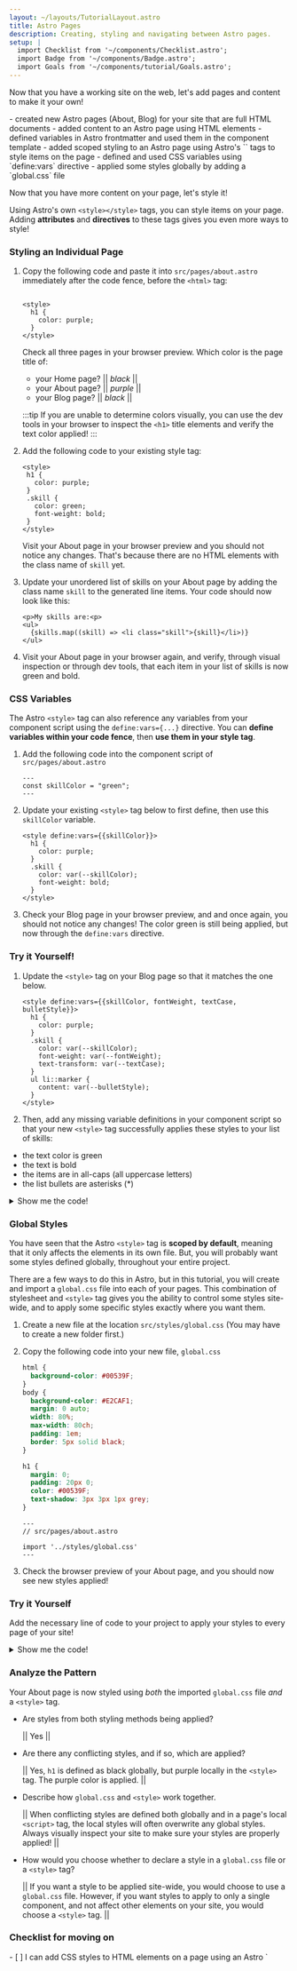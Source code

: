 ```yaml
---
layout: ~/layouts/TutorialLayout.astro
title: Astro Pages
description: Creating, styling and navigating between Astro pages.
setup: |
  import Checklist from '~/components/Checklist.astro';
  import Badge from '~/components/Badge.astro';
  import Goals from '~/components/tutorial/Goals.astro';
---
```

Now that you have a working site on the web, let's add pages and content to make it your own!

<Goals>
  - created new Astro pages (About, Blog) for your site that are full HTML documents
  - added content to an Astro page using HTML elements
  - defined variables in Astro frontmatter and used them in the component template
  - added scoped styling to an Astro page using Astro's `<style>` tags
</Goals>

In this section, you will add new pages and content to your Astro website using your code editor in your workspace, either locally on your computer, or in your online cloud workspace.

Before writing any code, you will open your code editor and use its terminal to run Astro in **dev (development) mode** so that can preview your changes while you work. 

Using the **continuous integration/deployment** system you have set up with GitHub and Netlify in the previous unit, any updates you **commit and push** (save) to your project's online repository at GitHub will be automatically discovered by Netlify and re-published to the web.

You will learn about the **two sections of a `.astro` file** and how they work together to create the content for a **single page** on your website. Want to make a new page? You'll add a new `.astro` file to your project!

| `.astro` Section     | Language used                                  | contents                       |
|----------------------|------------------------------------------------|--------------------------------|
| Script (frontmatter) | JavaScript/TypeScript                          | imports, variables, functions… |
| Template (body)      | Astro (HTML with additional JSX-like features) | HTML elements, components      |

[.astro file example image, annotated]

### Test your knowledge

You want to add a new page to your website. Number the following steps in the correct order to explain how this happens:

|| &nbsp &nbsp 4 &nbsp &nbsp || Netlify will re-build my website including any updates, and deploy it at my URL.

|| &nbsp &nbsp 2 &nbsp &nbsp || I will create a new `.astro` file using my code editor.

|| &nbsp &nbsp 1 &nbsp &nbsp || I open my project in my code editor and run Astro in dev mode to see a live preview of my changes.

|| &nbsp &nbsp 3 &nbsp &nbsp || I will commit and push my changes to my repository stored on GitHub.


### Checklist for moving on

<Checklist key="pages">
- [ ] I am ready to make some new pages for my Astro website!
</Checklist>

---

## Creating new pages

<Goals>
  - added two new pages to your website by creating two new `.astro` files
  - added navigation links to access each page of your site from all pages
  - committed your changes to GitHub
  - deployed a new version of your website at your `.netlify.app` web address
</Goals>

Now that you know what has to happen to create a new page on your website, let's do it!

### Create a new `.astro` file

1. In the files pane of your code editor, navigate to the filepath `src/pages/` where you will see the existing file `index.astro`

2. In that same folder, create a new file named `about.astro`.

3. Copy, or retype the contents of `index.astro` into your new `about.astro` file.

    :::note
    Your editor might show a solid white circle on the tab label for this file. This means that the file is not yet saved. Under the File menu, enable "Auto Save" and you should no longer need to save any files manually.
    :::

4. Add `/about` to your website preview's URL and check that you can see a page load there. 

    🖥️ `https://localhost:3000/about`

    🌐 e.g. `https://sdkelkk--github--3000.localwebcontainer.io/about` or `https://dfewi.sse.codesandbox.io/about`)

Right now, your "About" page should look exactly the same as the first page, but we're going to change that!

### Edit your page

Edit the HTML content to make this page about you!

The content you can see on your about page is determined by the HTML elements rendered **between `<body></body>`**. For the rest of this section of this tutorial, all HTML will be written between these `<body></body>` tags. You will leave the other code untouched.

To change or add more content, add more HTML element tags containing content. You can copy and paste the HTML code below between the existing `<body></body>` tags, or create your own!

```astro title="src/pages/about.astro"
<!-- <body> -->
  <h1>About Me</h1>
  <h2>... and my new Astro site!</h2>

  <p>I am working through Astro's introductory tutorial. This is the second page on my website, and it's the first one I built myself!</p>

  <p>This site will update as I complete more of the tutorial, so keep checking back and see how my journey is going!</p>
<!-- </body> -->
```

Now, visit your `/about` page in your browser tab again, and you should see your updated content!

### Add Navigation Links

To make it easier to preview all your pages, add HTML page navigation links at the top of both of your pages (`index.astro` and `about.astro`):

```astro title="src/pages/about.astro" ins={1-2}
<a href="/">Home</a>
<a href="/about/">About</a>

<h1>About Me</h1>
<h2>... and my new Astro site!</h2>
```

Visit your site preview in your browser (at `localhost:3000` if you are developing locally) and check that you can click these links to move back and forth etween pages.

:::note
Astro uses standard HTML `<a>` elements to navigate between routes. There is no `<Link>` component.
:::

### Try It Yourself!

Can you add a third page `blog.astro` to your site, following the [same steps as above](#create-a-new-astro-file)? Try it now!

(Don't forget to add a third navigation link to every page!)

<details>
<summary>Show me the steps.</summary>
1. Create a new file at `src/pages/blog.astro`.
2. Copy the entire contents of `index.astro` and paste them into `blog.astro`.
3. [Add a third navigation link](#add-navigation-links) to the top of every page:

```astro title="src/pages/blog.astro" ins={3}
 <a href="/">Home</a>
 <a href="/about/">About</a>
 <a href="/blog/">Blog</a>
```
</details>

You should now have a website with three pages that all link to each other. Let's add some content to the Blog page.

Update the page content (under your navigation links) at `blog.astro` with:
```astro
<!-- src/pages/blog.astro -->
<h1>My Astro Learning Blog</h1>
<p>This is where I will post about my journey learning Astro.</p>
```

Preview your entire site by visiting all three pages in your browser preview and check that:
- every page correctly links to all three pages
- your two new pages each have their own descriptive title 
- your two new pages each have their own paragraph text

Now, you have a three-page website!

### Publish your changes to the web
When you are happy with the way your preview looks, and you want to publish your changes to your live website, you will **commit** your changes to your online repository at GitHub. 

1. See a list of any files that have changed since your last commit to GitHub. 

    - Go to the **Source Control tab** in VS Code (or the GitHub tab in CodeSandbox)


    - You should see `index.astro`, `about.astro` and `blog.astro` listed as files that have changed.

2. Enter a commit message (e.g. "Added two new pages - about and blog") in the text box, and press `CTRL+Enter` to commit the change to your current workspace.
3. Click the button to "Sync Changes" to GitHub.
4. After waiting a few minutes, visit your Netilify URL to verify that your changes are published live.

:::tip[commit and deploy regularly]
Follow these steps every time you stop working! Your changes will be updated in your GitHub repository, and your Netlify website will be rebuilt and republished.
:::

### Test your knowledge

Fill in the blanks with: ~~ **HTML** ~~ **`<body></body>`** ~~  **`src/pages/`** ~~ **copying and pasting** ~~

To make a new page I need to first create a new `.astro` file in the || **`src/pages/`** || folder. Then, I need to make sure that file contains a full || **HTML** || document so that the web browser can display its content properly. 

If I am unsure what to write, can always start by || **copying and pasting** || the entire contents of an existing file, then editing content between the || **`<body></body>`** || tags to give my new page its own page content.


### Checklist for moving on

<Checklist key="script">
- [ ] I can open my project and run the dev server to start working on it.
- [ ] I can create a new page for my website, and link to it from an existing page.
- [ ] I can commit my changes back to GitHub, and verify that my live website at Netlify has updated.
</Checklist>

### Resources

- [File-based Routing in Astro](/en/core-concepts/astro-pages/#file-based-routing)

- [Astro page HTML](/en/core-concepts/astro-pages/#page-html)

---

## Writing dynamic HTML

Now that you have a multi-page website with HTML content, let's add some **Astro Script**!

<Goals>
  - defined variables in your `about.astro` file's script and then used them in its HTML template
  - rendered a combination of static and dynamic content on your About page
  - used values defined in script to conditionally render HTML elements on your About page
</Goals>

Any HTML file is valid Astro language. You can write any text inside HTML elements and Astro will render that **static** (unchanging) content to the page. But, you can do more with Astro than just regular HTML!

You will use the top part of your `.astro` file, the component script, to add **dynamic** content to your page. This is content that depends on and is determined by **values defined elsewhere**, not static text typed directly into your element.


### Define and use a variable

Open `about.astro` which should look like this:

```astro
// src/pages/about.astro
---

---
<html lang="en">
    <head>
        <meta charset ="utf-8" />
        <meta name="viewport" content="width=device-width" />
        <title>Astro</title>
    </head>
    <body>
        <a href="/">Home</blog>
        <a href="/about/">About</blog>
        <a href="/blog/">Blog</blog>
        <h1>About Me</h1>
        <h2>... and my new Astro site!</h2>

        <p>I am working through Astro's introductory tutorial. This is the second page on my website, and it's the first one I built myself!</p>

        <p>This site will update as I complete more of the tutorial, so keep checking back and see how my journey is going!</p>
    </body>
</html>
```

1. Add the following line of JavaScript to your Astro script (at the top of your file, between the **code fences**):

    ```astro title="src/pages/about.astro"
    ---
    const pageTitle = "About Me"
    ---
    ```

2. Replace the static "About Me" heading in the body of your HTML with the dynamic variable `{pageTitle}`.

    ```astro title="src/pages/about.astro" del={1} ins={2}
    <h1>About Me</h1>
    <h1>{pageTitle}</h1>
    ```

3. Check the live preview of your `/about` page
  
  Your site should look the same! 

  Instead of typing text directly into HTML tags, you just **defined and used a variable** in the two sections of your `.astro` file, respectively.

4. Use the same pattern to display a page title for `index.astro` ("Home Page") and `blog.astro` ("My Astro Learning Blog").

:::note[Takeaway]
- **Define** variables in your Astro script using JavaScript or TypeScript expressions.
- **Use** these variables in your Astro template inside curly braces { } to tell Astro you're using some script.
:::

:::tip
Astro script syntax is similar to JSX syntax. If you're ever wondering how to use your script, then searching for how it is done in JSX is probably a good starting point!
:::

### Script expressions

1. Add the following lines to your component script to **define variables**:

    ```astro title="src/pages/about.astro"
    ---
    const goal = 3
    const time = "days"
    const happy = true
    const finished = false
    ---
    ```

2. Then, add the following Astro syntax using these variables to your component template, below your existing `<p>` tags:

    ```astro title="src/pages/about.astro"
    <p>I want to finish this tutorial in {goal} {time}.</p> 
    <p>But, it's ok if it takes me twice as long, and I finish in {goal*2}!</p>
    ```

3. Check the site preview in your browser, and you should now see these two new sentences appear:

    > - I want to finish this tutorial in 3 days.
    > - But, it's ok if it takes me twice as long, and I finish in 6!

#### Analyze the patterns
1. How do you **define a value** for use inside an Astro component?

    || _use a `const` statement in the component script, between the code fences_ ||

2. Which pair of symbols tells Astro that you want to **use script** instead of plain text inside your HTML elements?

    || _curly braces_ ||

### Conditional Rendering

You can also use your script variables to choose **whether or not** to render individual elements of your HTML `<body>` content:

Add the following lines of Astro within the `<body></body>` tags of `about.astro`, below your existing paragraphs.

Then, check the live preview in your browser tab to see what is **rendered** to the page:

```astro title="src/pages/about.astro" /:|&&/ "?"
{happy && <p>I am happy to be learning Astro!</p>}

{finished && <p>I finished this tutorial!</p>}

{goal === 3 ? <p>My goal is 3 days.</p> : <p>My goal is not 3 days.</p>}
```
:::note
Regular JavaScript patterns and expressions will work in Astro!
:::

Commit your changes to GitHub before moving on. Do this any time you want to save your work and update your live website!

### Test your knowledge:
Given the following `.astro` script:

```astro title="src/pages/about.astro"
---
operatingSystem = "Linux"
quantity = 3
footwear = "boots"
student = false
---
```

For each Astro template expression, write out the HTML output that will be rendered in the browser:

1.  `<p>{operatingSytem}</p>`

    ||  `<p>Linux</p>` ||

2.  `{student && <p>I am still in school.</p>}`

    || nothing! ||

3.  `<p>I have {quantity + 8} pairs of {clothing}</p>`

    ||  `<p>I have 11 pairs of boots</p>` ||

4.  `{operatingSystem === "MacOS" ? <p>I am using a Mac.</p> : <p>I am not using a Mac.</p>}`

    || `<p>I am not using a Mac.</p>` ||

### Checklist for moving on

<Checklist key="dynamic">
- [ ] I can define values in my Astro script and render these values in HTML elements.
- [ ] I can conditionally render entire HTML elements using JavaScript expressions and logical operators.
</Checklist>

### Resources

- [Dynamic expressions in Astro](/en/core-concepts/astro-components/#jsx-expressions)

---

## Common JavaScript patterns

Now that you can define and use values to render dynamic content, let's explore some common rendering patterns!

<Goals>
  - defined objects and arrays in your Astro script
  - displayed object properties and array items on a page
  - used the JavaScript `map()` function to render a list of items from an array
</Goals>

### Objects and Arrays

You can also render objects and arrays defined in Astro script.

Open `about.astro` which should look like this:

```astro title="src/pages/about.astro"
---
const pageTitle = "About Me" 
const goal = 3
const time = "days"
const happy = true
const finished = false
---
<html lang="en">
  <head>
    <meta charset ="utf-8" />
    <meta name="viewport" content="width=device-width" />
    <title>Astro</title>
  </head>
  <body>
    <a href="/">Home</blog>
    <a href="/about/">About</blog>
    <a href="/blog/">Blog</blog>
    <h1>{pageTitle}</h1>

    <p>I want to finish this tutorial in {goal} {time}.</p> 
    <p>But, it's ok if it takes me twice as long, and I finish in {goal*2}!</p>

    {happy && <p>I am happy to be learning Astro!</p>}

    {finished && <p>I finished this tutorial!</p>}

    {goal === 3 ? <p>My goal is 3 days.</p> : <p>My goal is not 3 days.</p>}
  </body>
</html>
```

1. Add the following JavaScript object to your Astro script, between the **code fences**:

      (You can customize the code for yourself, but this tutorial will use the following example.)

    ```astro title="src/pages/about.astro"
    ---
    const identity = {
      firstName: "Sarah",
      country: "Canada",
      occupation: "Technical Writer",
      hobbies: ["photography", "birdwatching", "baseball"],
    }
    ---
    ```

1. Underneath your existing paragraph, within the `<body></body>` tags, add the following code:

    ```astro title="src/pages/about.astro"
    <p>Here are a few facts about me:<p>
    <ul>
      <li>My name is {identity.firstName}</li>
      <li>I live in {identity.country} and I work as a {identity.occupation}</li>
      {identity.hobbies.length >= 2 && 
        <li>Two of my hobbies are: {identity.hobbies[0]} and {identity.hobbies[1]}</li>
      } 
    </ul>
    ```

1. Check the live preview of your `/about` page to see your changes.


### Rendering Multiple Items with `map()`

In the example above, you rendered list itmes in an unordered list using values from an object. You wrote out each individual line item, and referenced the values to be listed.

This time, you will use JavaScript's `map()` function to go through each item in an array, and return the same HTML element (`<li></li>`) for each item, all in one expression.

1. Add the following line to your component script which defines an array of skills:

    ```astro title="src/pages/about.astro"
    ---
    const skills = ["HTML", "CSS", "JavaScript", "React", "Astro", "Writing Docs"]
    ---
    ```

2. Then, add the following Astro code to your HTML template, below your existing content:

    ```astro title="src/pages/about.astro"
    <p>My skills are:<p>
    <ul>
      {skills.map((skill) => <li>{skill}</li>)}
    </ul>
    ```
3. Check the site preview in your browser, and you should now see a list of all the skills defined in your script:

    > My skills are:
    > - HTML
    > - CSS
    > - JavaScript
    > - React
    > - Astro
    > - Writing Docs

Not ony did you save time by not typing out the entire list, but your code is shorter and you might find it easier to read or change in the future!

### Writing JavaScript in your Astro Script

So far, you have defined values in your code fences, but you can write any legal JavaScript (or TypeScript) there, too! Let's move some JavaScript you have already written in your HTML template up into the code fences.

1. In `about.astro`, look for the following line of code:

    ```astro title="src/pages/about.astro"
    <p>But, it's ok if it takes me twice as long, and I finish in {goal * 2}!</p>
    ```

2. Replace the JavaScript calculation `goal * 2` with the value `double`.

    ```astro title="src/pages/about.astro"
    <p>But, it's ok if it takes me twice as long, and I finish in {double}!</p>
    ```

3. Define `double` in your component script as `goal * 2`

    ```astro title="src/pages/about.astro"
    ---
    const double = goal*2
    ---
    ```

    :::note
    You can define `double` anywhere in the list of all the other values you are defining in `about.astro`, as long as it is **after you have defined `goal`** (so that the calculation `goal * 2` makes sense.)
    :::

4. Go back and check your browser preview, and you should see that the page still looks the same. 

    It didn't matter whether your JavaScript calculation occured in the Astro script, or in the HTML template. In your `.astro` file, both places can contain JavaScript.

    But, notice that you do **not need curly braces** when you write your JS within the code fences. Everything written in your Astro script section is JavaScript.

    You will only use (and, you **must** use) curly braces when you are writing JavaScript expressions in the HTML template of your `.astro` file. Curly braces tell Astro that you are writing JavaScript in your template instead of plain HTML.

:::note[Takeaways]
1. Writing an Astro template is very much like **writing HTML**.
2. With a little JavaScript knowledge, you can **dynamically render** content efficiently.
3. You can use all modern Javascript **logical operators**, **expressions** and **functions** in either section of your `.astro` file.
:::

Make any changes or additions you want to the content of your About page by adding HTML elements, either statically or dynamically. When you are happy with this page, commit your changes to GitHub before moving on to the next lesson.

### Test your knowledge

Fill in the blanks with: **expressions** ~~ **curly braces** ~~ **objects and values** ~~ **JavaScript** 

`.astro` files have two sections: one where || **JavaScript** || is assumed, and one where you must use || **curly braces** || to tell Astro when you are writing JavaScript.

Even though plain HTML is all you need to write in your `.astro` files, Astro lets you define || **objects and values** ||, and supports all modern JavaScript logical operators, || **expressions** || and functions.

### Checklist for moving on

<Checklist key="jsx">
- [ ] I can define objects and arrays in my Astro script and render their contents in HTML elements.
- [ ] I can use the JavaScript `map()` function to iterate over an array and produce the same HTML element for each one. 
</Checklist>

### Resources

- [Astro syntax vs JSX - comparison](/en/core-concepts/astro-components/#differences-between-astro-and-jsx)

---

## Using scoped and global styles

<Goals>
  - used Astro `<style></style>` tags to style items on the page
  - defined and used CSS variables using `define:vars` directive
  - applied some styles globally by adding a `global.css` file
</Goals>

Now that you have more content on your page, let's style it!

Using Astro's own `<style></style>` tags, you can style items on your page. Adding **attributes** and **directives** to these tags gives you even more ways to style!

### Styling an Individual Page

1. Copy the following code and paste it into `src/pages/about.astro` immediately after the code fence, before the `<html>` tag:

    ```astro title="src/pages/about.astro"
   
    <style>
      h1 {
        color: purple;
      }
    </style>
    ```

    Check all three pages in your browser preview. Which color is the page title of:

    - your Home page?  || _black_ ||
    - your About page? || _purple_ ||
    - your Blog page? || _black_ ||

    :::tip
    If you are unable to determine colors visually, you can use the dev tools in your browser to inspect the `<h1>` title elements and verify the text color applied!
    :::

2. Add the following code to your existing style tag:

     ```astro title="src/pages/about.astro" ins={5-8}
    <style>
      h1 {
        color: purple;
      }
      .skill {
        color: green;
        font-weight: bold;
      }
    </style>
    ```

    Visit your About page in your browser preview and you should not notice any changes. That's because there are no HTML elements with the class name of `skill` yet.

3. Update your unordered list of skills on your About page by adding the class name `skill` to the generated line items. Your code should now look like this:

    ```astro title="src/pages/about.astro" 'class="skill"'
    <p>My skills are:<p>
    <ul>
      {skills.map((skill) => <li class="skill">{skill}</li>)}
    </ul>
    ```

  4. Visit your About page in your browser again, and verify, through visual inspection or through dev tools, that each item in your list of skills is now green and bold.

### CSS Variables
The Astro `<style>` tag can also reference any variables from your component script using the `define:vars={...}` directive. You can **define variables within your code fence**, then **use them in your style tag**.

1. Add the following code into the component script of `src/pages/about.astro`

    ```astro title="src/pages/about.astro"
    ---
    const skillColor = "green";
    ---
    ```

2. Update your existing `<style>` tag below to first define, then use this `skillColor` variable.

    ```astro title="src/pages/about.astro" "define:vars={{skillColor}}" "var(--skillColor)"
    <style define:vars={{skillColor}}>
      h1 {
        color: purple;
      }
      .skill {
        color: var(--skillColor);
        font-weight: bold;
      }
    </style>
    ```

3. Check your Blog page in your browser preview, and and once again, you should not notice any changes! The color green is still being applied, but now through the `define:vars` directive.

### Try it Yourself!
 
 1. Update the `<style>` tag on your Blog page so that it matches the one below. 

    ```astro title="src/pages/blog.astro"
    <style define:vars={{skillColor, fontWeight, textCase, bulletStyle}}>
      h1 {
        color: purple;
      }
      .skill {
        color: var(--skillColor);
        font-weight: var(--fontWeight);
        text-transform: var(--textCase);
      }
      ul li::marker {
        content: var(--bulletStyle);
      }
    </style>
    ```
 
 2. Then, add any missing variable definitions in your component script so that your new `<style>` tag successfully applies these styles to your list of skills:
 - the text color is green
 - the text is bold
 - the items are in all-caps (all uppercase letters)
 - the list bullets are asterisks (*)


<details>
<summary>Show me the code!</summary>

```astro
---
// src/pages/blog.astro

const skillColor = "green"
const fontWeight = "bold"
const textCase = "uppercase"
const bulletStyle = "*"
---
```
</details>

### Global Styles
You have seen that the Astro `<style>` tag is **scoped by default**, meaning that it only affects the elements in its own file. But, you will probably want some styles defined globally, throughout your entire project. 

There are a few ways to do this in Astro, but in this tutorial, you will create and import a `global.css` file into each of your pages. This combination of stylesheet and `<style>` tag gives you the ability to control some styles site-wide, and to apply some specific styles exactly where you want them.

1. Create a new file at the location `src/styles/global.css` (You may have to create a new folder first.)

2. Copy the following code into your new file, `global.css`

    ```css title="src/styles/global.css"
    html {
      background-color: #00539F;
    }
    body {
      background-color: #E2CAF1;
      margin: 0 auto;
      width: 80%;
      max-width: 80ch;
      padding: 1em;
      border: 5px solid black;
    }

    h1 {
      margin: 0;
      padding: 20px 0;
      color: #00539F;
      text-shadow: 3px 3px 1px grey;
    }
    ```

    ```astro
    ---
    // src/pages/about.astro

    import '../styles/global.css'
    ---
    ```

4. Check the browser preview of your About page, and you should now see new styles applied!

### Try it Yourself
Add the necessary line of code to your project to apply your styles to every page of your site!

<details>
<summary>Show me the code!</summary>

Add the following import statement to the two other page files: `src/pages/index.astro` and `src/pages/blog.astro`

```astro
---
// src/pages/index.astro
import '../styles/global.css'
---
```
</details>
 

### Analyze the Pattern
Your About page is now styled using *both* the imported `global.css` file *and* a `<style>` tag.

- Are styles from both styling methods being applied? 

    || Yes ||

- Are there any conflicting styles, and if so, which are applied?

    || Yes, `h1` is defined as black globally, but purple locally in the `<style>` tag. The purple color is applied.  ||

- Describe how `global.css` and `<style>` work together.

    || When conflicting styles are defined both globally and in a page's local `<script>` tag, the local styles will often overwrite any global styles. Always visually inspect your site to make sure your styles are properly applied!  ||

- How would you choose whether to declare a style in a `global.css` file or a `<style>` tag?

    || If you want a style to be applied site-wide, you would choose to use a `global.css` file. However, if you want styles to apply to only a single component, and not affect other elements on your site, you would choose a `<style>` tag. ||

### Checklist for moving on

<Checklist key="style">
- [ ] I can add CSS styles to HTML elements on a page using an Astro `<style>` tag.
- [ ] I can use variables from my component script in my CSS to style elements on the page.
- [ ] I can define global CSS styles in a `.css` file located elsewhere in my project, and I understand how they work with local `<style>` tags.
</Checklist>

### Resources

- [Astro `<style>` tag](/en/guides/styling/#styling-in-astro)

- [CSS variables in Astro](/en/guides/styling/#css-variables)
